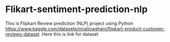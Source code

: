 # Flikart-sentiment-prediction-nlp
This is Flipkart Review prediction (NLP) project using Python
https://www.kaggle.com/datasets/niraliivaghani/flipkart-product-customer-reviews-dataset .Here this is link for dataset
